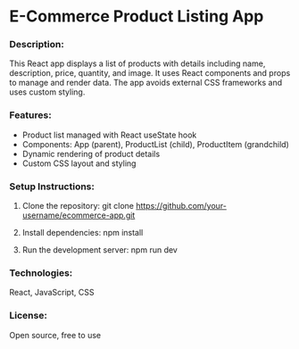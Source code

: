 # E-Commerce Product Listing App

### Description:
This React app displays a list of products with details including name, description, price, quantity, and image. It uses React components and props to manage and render data. The app avoids external CSS frameworks and uses custom styling.

### Features:
- Product list managed with React useState hook
- Components: App (parent), ProductList (child), ProductItem (grandchild)
- Dynamic rendering of product details
- Custom CSS layout and styling

### Setup Instructions:
1. Clone the repository:
   git clone https://github.com/your-username/ecommerce-app.git

2. Install dependencies:
   npm install

3. Run the development server:
   npm run dev

### Technologies:
React, JavaScript, CSS

### License:
Open source, free to use
